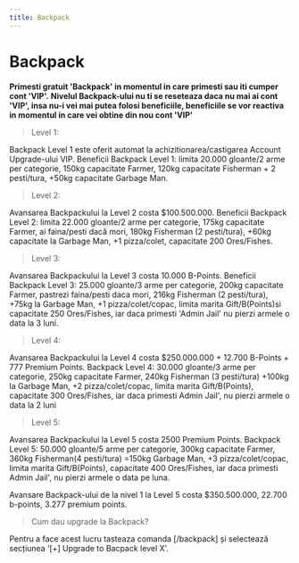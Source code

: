 ```yaml
---
title: Backpack
---
```


# Backpack 
**Primesti gratuit 'Backpack' in momentul in care primesti sau iti cumper cont 'VIP'.**
**Nivelul Backpack-ului nu ti se reseteaza daca nu mai ai cont 'VIP', insa nu-i vei mai putea folosi beneficiile, beneficiile se vor reactiva in momentul in care vei obtine din nou cont 'VIP'**


>Level 1:


Backpack Level 1 este oferit automat la achizitionarea/castigarea Account Upgrade-ului VIP.
Beneficii Backpack Level 1: limita 20.000 gloante/2 arme per categorie, 150kg capacitate Farmer, 120kg capacitate Fisherman + 2 pesti/tura, +50kg capacitate Garbage Man.


>Level 2:



Avansarea Backpackului la Level 2 costa $100.500.000.
Beneficii Backpack Level 2: limita 22.000 gloante/2 arme per categorie, 175kg capacitate Farmer, ai faina/pesti dacă  mori, 180kg Fisherman (2 pesti/tura), +60kg capacitate la Garbage Man, +1 pizza/colet, capacitate 200 Ores/Fishes.


>Level 3:



 Avansarea Backpackului la Level 3 costa 10.000 B-Points.
Beneficii Backpack Level 3: 25.000 gloante/3 arme per categorie, 200kg capacitate Farmer, pastrezi faina/pesti daca mori, 216kg Fisherman (2 pesti/tura), +75kg la Garbage Man, +1 pizza/colet/copac, limita marita Gift/B(Points)si capacitate 250 Ores/Fishes, iar
daca primesti 'Admin Jail' nu pierzi armele o data la 3 luni.


>Level 4:



Avansarea Backpackului la Level 4 costa $250.000.000 + 12.700 B-Points + 777 Premium Points.
Backpack Level 4: 30.000 gloante/3 arme per categorie, 250kg capacitate Farmer, 240kg Fisherman (3 pesti/tura) +100kg la Garbage Man, +2 pizza/colet/copac, limita marita Gift/B(Points), capacitate 300 Ores/Fishes, iar daca primesti Admin Jail', nu pierzi armele o data la 2 luni


>Level 5:



Avansarea Backpackului la Level 5 costa 2500 Premium Points.
Backpack Level 5: 50.000 gloante/5 arme per categorie, 300kg capacitate Farmer, 360kg Fisherman(4 pesti/tura) =150kg Garbage Man, +3 pizza/colet/copac, limita marita Gift/B(Points), capacitate 400 Ores/Fishes, iar 
daca primesti Admin Jail', nu pierzi armele o data pe luna.


Avansare Backpack-ului de la nivel 1 la Level 5 costa $350.500.000, 22.700 b-points, 3.277 premium points.



>Cum dau upgrade la Backpack?

Pentru a face acest lucru tasteaza comanda [/backpack] și selectează secțiunea ‘[+] Upgrade to Bacpack level X’.
